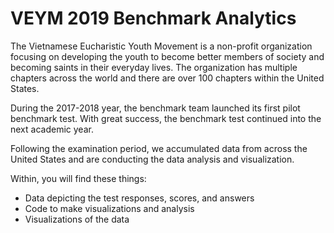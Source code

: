 # VEYM 2019 Benchmark Analytics
The Vietnamese Eucharistic Youth Movement is a non-profit organization focusing on developing the youth to become better members of society and becoming saints in their everyday lives. The organization has multiple chapters across the world and there are over 100 chapters within the United States.

During the 2017-2018 year, the benchmark team launched its first pilot benchmark test. With great success, the benchmark test continued into the next academic year.

Following the examination period, we accumulated data from across the United States and are conducting the data analysis and visualization.

Within, you will find these things:
* Data depicting the test responses, scores, and answers
* Code to make visualizations and analysis
* Visualizations of the data
